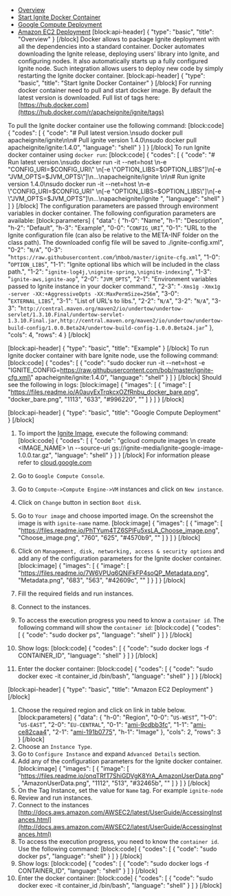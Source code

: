 * [Overview](#overview)
* [Start Ignite Docker Container](start-ignite-docker-container)
* [Google Compute Deployment](#google-compute-deployment)
* [Amazon EC2 Deployment](#amazon-ec2-deployment)
[block:api-header]
{
  "type": "basic",
  "title": "Overview"
}
[/block]
Docker allows to package Ignite deployment with all the dependencies into a standard container. Docker automates downloading the Ignite release, deploying users' library into Ignite, and configuring nodes. It also automatically starts up a fully configured Ignite node. Such integration allows users to deploy new code by simply restarting the Ignite docker container.
[block:api-header]
{
  "type": "basic",
  "title": "Start Ignite Docker Container"
}
[/block]
For running docker container need to pull and start docker image. By default the latest version is downloaded. Full list of tags here: [https://hub.docker.com](https://hub.docker.com/r/apacheignite/ignite/tags)

To pull the Ignite docker container use the following command:
[block:code]
{
  "codes": [
    {
      "code": "# Pull latest version.\nsudo docker pull apacheignite/ignite\n\n# Pull ignite version 1.4.0\nsudo docker pull apacheignite/ignite:1.4.0",
      "language": "shell"
    }
  ]
}
[/block]
To run Ignite docker container using `docker run`:
[block:code]
{
  "codes": [
    {
      "code": "# Run latest version.\nsudo docker run -it --net=host \n-e \"CONFIG_URI=$CONFIG_URI\" \n[-e \"OPTION_LIBS=$OPTION_LIBS\"]\n[-e \"JVM_OPTS=$JVM_OPTS\"]\n...\napacheignite/ignite \n\n# Run ignite version 1.4.0\nsudo docker run -it --net=host \n-e \"CONFIG_URI=$CONFIG_URI\" \n[-e \"OPTION_LIBS=$OPTION_LIBS\"]\n[-e \"JVM_OPTS=$JVM_OPTS\"]\n...\napacheignite/ignite ",
      "language": "shell"
    }
  ]
}
[/block]
The configuration parameters are passed through environment variables in docker container. The following configuration parameters are available:
[block:parameters]
{
  "data": {
    "h-0": "Name",
    "h-1": "Description",
    "h-2": "Default",
    "h-3": "Example",
    "0-0": "`CONFIG_URI`",
    "0-1": "URL to the Ignite configuration file (can also be relative to the  META-INF folder on the class path). The downloaded config file will be saved to ./ignite-config.xml",
    "0-2": "`N/A`",
    "0-3": "`https://raw.githubusercontent.com/`\n`bob/master/ignite-cfg.xml`",
    "1-0": "`OPTION_LIBS`",
    "1-1": "Ignite optional libs which will be included in the class path.",
    "1-2": "`ignite-log4j,\nignite-spring,\nignite-indexing`",
    "1-3": "`ignite-aws,ignite-aop`",
    "2-0": "`JVM_OPTS`",
    "2-1": "Environment variables passed to Ignite instance in your docker command.",
    "2-3": "`-Xms1g -Xmx1g -server -XX:+AggressiveOpts -XX:MaxPermSize=256m`",
    "3-0": "`EXTERNAL_LIBS`",
    "3-1": "List of URL's to libs.",
    "2-2": "`N/A`",
    "3-2": "`N/A`",
    "3-3": "`http://central.maven.org/maven2/io/undertow/undertow-servlet/1.3.10.Final/undertow-servlet-1.3.10.Final.jar,http://central.maven.org/maven2/io/undertow/undertow-build-config/1.0.0.Beta24/undertow-build-config-1.0.0.Beta24.jar`"
  },
  "cols": 4,
  "rows": 4
}
[/block]

[block:api-header]
{
  "type": "basic",
  "title": "Example"
}
[/block]
To run Ignite docker container with bare Ignite node, use the following command:
[block:code]
{
  "codes": [
    {
      "code": "sudo docker run -it --net=host -e \"IGNITE_CONFIG=https://raw.githubusercontent.com/bob/master/ignite-cfg.xml\" apacheignite/ignite:1.4.0",
      "language": "shell"
    }
  ]
}
[/block]
Should see the following in logs:
[block:image]
{
  "images": [
    {
      "image": [
        "https://files.readme.io/A0auyExTrqkcxOZfRnbu_docker_bare.png",
        "docker_bare.png",
        "1113",
        "633",
        "#996220",
        ""
      ]
    }
  ]
}
[/block]

[block:api-header]
{
  "type": "basic",
  "title": "Google Compute Deployment"
}
[/block]
1. To import the [Ignite Image](https://storage.googleapis.com/ignite-media/ignite-google-image-1.0.0.tar.gz), execute the following command:
[block:code]
{
  "codes": [
    {
      "code": "gcloud compute images \n  create <IMAGE_NAME> \n  --source-uri gs://ignite-media/ignite-google-image-1.0.0.tar.gz",
      "language": "shell"
    }
  ]
}
[/block]
For information please refer to [cloud.google.com](https://cloud.google.com/compute/docs/images#import_an_image)
    
2. Go to `Google Compute Console`.
3. Go to `Compute->Compute Engine->VM` instances and click on `New instance`.
4. Click on `Change` button in section `Boot disk`.
5. Go to `Your image` and choose imported image. On the screenshot the image is with `ignite-name` name.
[block:image]
{
  "images": [
    {
      "image": [
        "https://files.readme.io/PhTYum4TZ6SPIFu5xsLA_Choose_image.png",
        "Choose_image.png",
        "760",
        "625",
        "#4570b9",
        ""
      ]
    }
  ]
}
[/block]
6. Click on `Management, disk, networking, access & security options` and add any of the configuration parameters for the Ignite docker container.
[block:image]
{
  "images": [
    {
      "image": [
        "https://files.readme.io/7W6VPUq6QNiFkFP4soQP_Metadata.png",
        "Metadata.png",
        "683",
        "563",
        "#42609c",
        ""
      ]
    }
  ]
}
[/block]
7. Fill the required fields and run instances.
8. Connect to the instances.
9. To access the execution progress you need to know a `container id`. The following command will show the `container id`:
[block:code]
{
  "codes": [
    {
      "code": "sudo docker ps",
      "language": "shell"
    }
  ]
}
[/block]
10. Show logs:
[block:code]
{
  "codes": [
    {
      "code": "sudo docker logs -f CONTAINER_ID",
      "language": "shell"
    }
  ]
}
[/block]
 11. Enter the docker container:
[block:code]
{
  "codes": [
    {
      "code": "sudo docker exec -it container_id /bin/bash",
      "language": "shell"
    }
  ]
}
[/block]

[block:api-header]
{
  "type": "basic",
  "title": "Amazon EC2 Deployment"
}
[/block]
1. Choose the required region and click on link in table below.
[block:parameters]
{
  "data": {
    "h-0": "Region",
    "0-0": "`US-WEST`",
    "1-0": "`US-EAST`",
    "2-0": "`EU-CENTRAL`",
    "0-1": "[ami-9cdbb3fc](https://console.aws.amazon.com/ec2/home?region=us-west-1#launchAmi=ami-9cdbb3fc)",
    "1-1": "[ami-ce82caa4](https://console.aws.amazon.com/ec2/home?region=us-east-1#launchAmi=ami-ce82caa4)",
    "2-1": "[ami-191b0775](https://console.aws.amazon.com/ec2/home?region=eu-central-1#launchAmi=ami-191b0775)",
    "h-1": "Image"
  },
  "cols": 2,
  "rows": 3
}
[/block]
2. Choose an `Instance Type`.
3. Go to `Configure Instance` and expand `Advanced Details` section.
4. Add any of the configuration parameters for the Ignite docker container.
[block:image]
{
  "images": [
    {
      "image": [
        "https://files.readme.io/onqTRfT7ShiGDVgK8YrA_AmazonUserData.png",
        "AmazonUserData.png",
        "1112",
        "513",
        "#32465b",
        ""
      ]
    }
  ]
}
[/block]
5. On the Tag Instance, set the value for `Name` tag. For example `ignite-node`
6. Review and run instances.
7. Connect to the instances [http://docs.aws.amazon.com/AWSEC2/latest/UserGuide/AccessingInstances.html](http://docs.aws.amazon.com/AWSEC2/latest/UserGuide/AccessingInstances.html)
8. To access the execution progress, you need to know the `container id`. Use the following command:
[block:code]
{
  "codes": [
    {
      "code": "sudo docker ps",
      "language": "shell"
    }
  ]
}
[/block]
9. Show logs:
[block:code]
{
  "codes": [
    {
      "code": "sudo docker logs -f CONTAINER_ID",
      "language": "shell"
    }
  ]
}
[/block]
10. Enter the docker container:
[block:code]
{
  "codes": [
    {
      "code": "sudo docker exec -it container_id /bin/bash",
      "language": "shell"
    }
  ]
}
[/block]